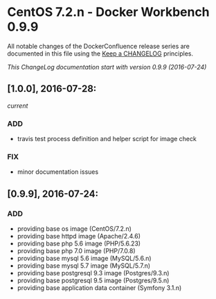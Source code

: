 # CentOS 7.2.n - Docker Workbench 0.9.9

All notable changes of the DockerConfluence release series are documented in this file using the [Keep a CHANGELOG](http://keepachangelog.com/) principles.

_This ChangeLog documentation start with version 0.9.9 (2016-07-24)_

## [1.0.0], 2016-07-28:
_current_

### ADD
- travis test process definition and helper script for image check

### FIX
- minor documentation issues

## [0.9.9], 2016-07-24:

### ADD
- providing base os image (CentOS/7.2.n)
- providing base httpd image (Apache/2.4.6)
- providing base php 5.6 image (PHP/5.6.23)
- providing base php 7.0 image (PHP/7.0.8)
- providing base mysql 5.6 image (MySQL/5.6.n)
- providing base mysql 5.7 image (MySQL/5.7.n)
- providing base postgresql 9.3 image (Postgres/9.3.n)
- providing base postgresql 9.5 image (Postgres/9.5.n)
- providing base application data container (Symfony 3.1.n)
